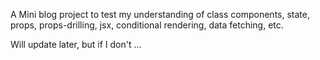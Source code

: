 A Mini blog project to test my understanding of class components, state, props, props-drilling, jsx, conditional rendering, data fetching, etc.

Will update later, but if I don't ...

